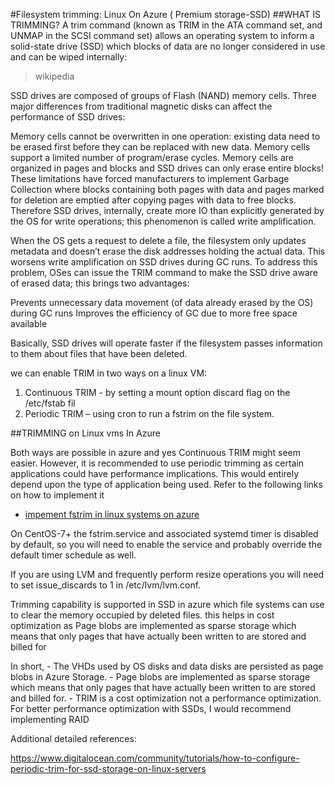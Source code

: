 #Filesystem trimming: Linux On Azure  ( Premium storage-SSD)
##WHAT IS TRIMMING?
A trim command (known as TRIM in the ATA command set, and UNMAP in the SCSI command set) allows an operating system to inform a solid-state drive (SSD) which blocks of data are no longer considered in use and can be wiped internally:

> wikipedia

SSD drives are composed of groups of Flash (NAND) memory cells. Three major differences from traditional magnetic disks can affect the performance of SSD drives:

Memory cells cannot be overwritten in one operation: existing data need to be erased first before they can be replaced with new data.
Memory cells support a limited number of program/erase cycles.
Memory cells are organized in pages and blocks and SSD drives can only erase entire blocks!
These limitations have forced manufacturers to implement Garbage Collection where blocks containing both pages with data and pages marked for deletion are emptied after copying pages with data to free blocks. Therefore SSD drives, internally, create more IO than explicitly generated by the OS for write operations; this phenomenon is called write amplification.

When the OS gets a request to delete a file, the filesystem only updates metadata and doesn’t erase the disk addresses holding the actual data. This worsens write amplification on SSD drives during GC runs. 
To address this problem, OSes can issue the TRIM command to make the SSD drive aware of erased data; this brings two advantages:

Prevents unnecessary data movement (of data already erased by the OS) during GC runs
Improves the efficiency of GC due to more free space available

Basically, SSD drives will operate faster if the filesystem passes information to them about files that have been deleted.

we can enable TRIM in two ways on a linux VM:
1. Continuous TRIM - by setting a mount option discard flag on the /etc/fstab fil
2. Periodic TRIM – using cron to run a fstrim on the file system.

##TRIMMING on Linux vms In Azure 

Both ways are possible in azure and yes Continuous TRIM might seem easier. However, it is recommended to use periodic trimming as certain applications could have performance implications. This would entirely depend upon the type of application being used.
Refer to the following links on how to implement it

* [impement fstrim in linux systems on azure](https://docs.microsoft.com/en-us/azure/virtual-machines/virtual-machines-linux-classic-attach-disk)
	

On CentOS-7+ the fstrim.service and associated systemd timer is disabled by default, so you will need to enable the service and probably override the default timer schedule as well.

If you are using LVM and frequently perform resize operations you will need to set issue_discards to 1 in /etc/lvm/lvm.conf. 

Trimming capability is supported in SSD in azure which file systems can use to clear the memory occupied by deleted files. this helps in cost optimization as Page blobs are implemented as sparse storage which means that only pages that have actually been written to are stored and billed for

In short, 
	- The VHDs used by OS disks and data disks are persisted as page blobs in Azure Storage. 
	- Page blobs are implemented as sparse storage which means that only pages that have actually been written to are stored and billed for.
	- TRIM is a cost optimization not a performance optimization. For better performance optimization with SSDs, I would recommend implementing RAID


Additional detailed references:

https://www.digitalocean.com/community/tutorials/how-to-configure-periodic-trim-for-ssd-storage-on-linux-servers
